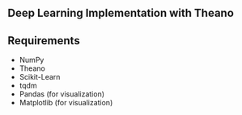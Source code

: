 
## Deep Learning Implementation with Theano

## Requirements
- NumPy
- Theano
- Scikit-Learn
- tqdm
- Pandas (for visualization)
- Matplotlib (for visualization)

